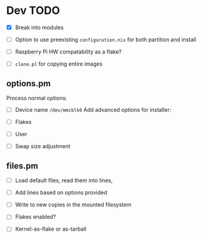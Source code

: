 
# Dev TODO
- [x] Break into modules
- [ ] Option to use preexisting `configuration.nix` for both partition and install
- [ ] Raspberry Pi HW compatability as a flake?
- [ ] `clone.pl` for copying entire images


## options.pm
Process normal options:
- [ ] Device name `/dev/mmcblk0`
Add advanced options for installer:
- [ ] Flakes 
- [ ] User 
- [ ] Swap size adjustment


## files.pm
- [ ] Load default files, read them into lines,
- [ ] Add lines based on options provided 
- [ ] Write to new copies in the mounted filesystem

- [ ] Flakes enabled?
- [ ] Kernel-as-flake or as-tarball


